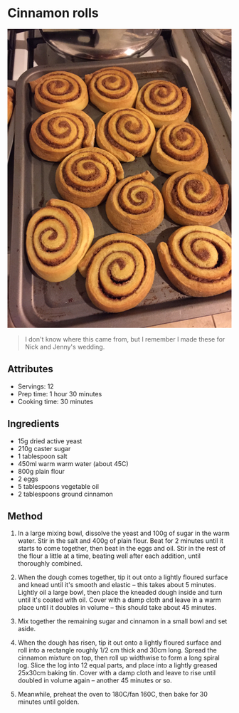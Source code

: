 # Cinnamon rolls

![](./cinnamon_rolls.jpg)

> I don't know where this came from, but I remember I made these for Nick and Jenny's wedding.

## Attributes

- Servings: 12
- Prep time: 1 hour 30 minutes
- Cooking time: 30 minutes

## Ingredients

- 15g dried active yeast
- 210g caster sugar
- 1 tablespoon salt
- 450ml warm warm water (about 45C)
- 800g plain flour
- 2 eggs
- 5 tablespoons vegetable oil
- 2 tablespoons ground cinnamon

## Method

1. In a large mixing bowl, dissolve the yeast and 100g of sugar in the warm water. Stir in the salt and 400g of plain flour. Beat for 2 minutes until it starts to come together, then beat in the eggs and oil. Stir in the rest of the flour a little at a time, beating well after each addition, until thoroughly combined.

2. When the dough comes together, tip it out onto a lightly floured surface and knead until it's smooth and elastic – this takes about 5 minutes. Lightly oil a large bowl, then place the kneaded dough inside and turn until it's coated with oil. Cover with a damp cloth and leave in a warm place until it doubles in volume – this should take about 45 minutes.

3. Mix together the remaining sugar and cinnamon in a small bowl and set aside.

4. When the dough has risen, tip it out onto a lightly floured surface and roll into a rectangle roughly 1/2 cm thick and 30cm long. Spread the cinnamon mixture on top, then roll up widthwise to form a long spiral log. Slice the log into 12 equal parts, and place into a lightly greased 25x30cm baking tin. Cover with a damp cloth and leave to rise until doubled in volume again – another 45 minutes or so.

5. Meanwhile, preheat the oven to 180C/fan 160C, then bake for 30 minutes until golden.
